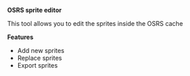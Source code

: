 **OSRS sprite editor**

This tool allows you to edit the sprites inside the OSRS cache

**Features**
* Add new sprites
* Replace sprites
* Export sprites
